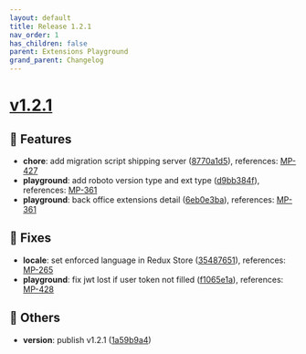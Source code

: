 ```yaml
---
layout: default
title: Release 1.2.1
nav_order: 1
has_children: false
parent: Extensions Playground
grand_parent: Changelog
---
```


# [v1.2.1](https://github.com/lumapps/lumapps-extensions-playground/compare/v1.2.0...v1.2.1)


## 🚀 Features

  * **chore**: add migration script shipping server ([8770a1d5](https://github.com/lumapps/lumapps-extensions-playground/commit/8770a1d5f92363d7cb9397fff57756fbf179660b)), references: [MP-427](https://lumapps.atlassian.net/browse/MP-427)
  * **playground**: add roboto version type and ext type ([d9bb384f](https://github.com/lumapps/lumapps-extensions-playground/commit/d9bb384f25940ee2b5c9196e5bd28aa83f26b308)), references: [MP-361](https://lumapps.atlassian.net/browse/MP-361)
  * **playground**: back office extensions detail ([6eb0e3ba](https://github.com/lumapps/lumapps-extensions-playground/commit/6eb0e3ba328140e832ad6b422c7202270eab5eaf)), references: [MP-361](https://lumapps.atlassian.net/browse/MP-361)
  
## 🐛 Fixes

  * **locale**: set enforced language in Redux Store ([35487651](https://github.com/lumapps/lumapps-extensions-playground/commit/35487651cefbb4eadad9d768bde9f1cb24ef5249)), references: [MP-265](https://lumapps.atlassian.net/browse/MP-265)
  * **playground**: fix jwt lost if user token not filled ([f1065e1a](https://github.com/lumapps/lumapps-extensions-playground/commit/f1065e1a60f29aaa57625d72e33f20441c71c64a)), references: [MP-428](https://lumapps.atlassian.net/browse/MP-428)
  
## 🔩 Others

  * **version**: publish v1.2.1 ([1a59b9a4](https://github.com/lumapps/lumapps-extensions-playground/commit/1a59b9a4c744ccab492e4c7316274ceddf8a7acc))